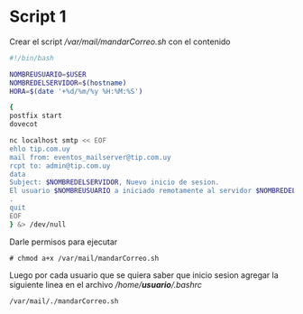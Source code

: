 # Script 1

Crear el script */var/mail/mandarCorreo.sh* con el contenido
``` bash
#!/bin/bash

NOMBREUSUARIO=$USER
NOMBREDELSERVIDOR=$(hostname)
HORA=$(date '+%d/%m/%y %H:%M:%S')

{
postfix start
dovecot

nc localhost smtp << EOF
ehlo tip.com.uy
mail from: eventos_mailserver@tip.com.uy
rcpt to: admin@tip.com.uy
data
Subject: $NOMBREDELSERVIDOR, Nuevo inicio de sesion.
El usuario $NOMBREUSUARIO a iniciado remotamente al servidor $NOMBREDELSERVIDOR a las $HORA
.
quit
EOF
} &> /dev/null
```

Darle permisos para ejecutar
```
# chmod a+x /var/mail/mandarCorreo.sh
```

Luego por cada usuario que se quiera saber que inicio sesion agregar la siguiente linea en el archivo */home/**usuario**/.bashrc*
```
/var/mail/./mandarCorreo.sh
```
